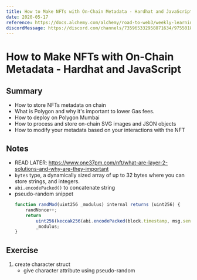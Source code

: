 ```yaml
---
title: How to Make NFTs with On-Chain Metadata - Hardhat and JavaScript
date: 2020-05-17
reference: https://docs.alchemy.com/alchemy/road-to-web3/weekly-learning-challenges/3.-how-to-make-nfts-with-on-chain-metadata-hardhat-and-javascript
discordMessage: https://discord.com/channels/735965332958871634/975501846863032340/975922620862173214
---
```


# How to Make NFTs with On-Chain Metadata - Hardhat and JavaScript
## Summary
- How to store NFTs metadata on chain
- What is Polygon and why it's important to lower Gas fees.
- How to deploy on Polygon Mumbai
- How to process and store on-chain SVG images and JSON objects
- How to modify your metadata based on your interactions with the NFT

## Notes
- READ LATER: https://www.one37pm.com/nft/what-are-layer-2-solutions-and-why-are-they-important
- `bytes` type, a dynamically sized array of up to 32 bytes where you can store strings, and integers.
- `abi.encodePacked()` to concatenate string
- pseudo-random snippet
    ```javascript
    function randMod(uint256 _modulus) internal returns (uint256) {
        randNonce++;
        return
            uint256(keccak256(abi.encodePacked(block.timestamp, msg.sender, randNonce))) %
            _modulus;
    }
    ```


## Exercise
1. create character struct
    - give character attribute using pseudo-random
